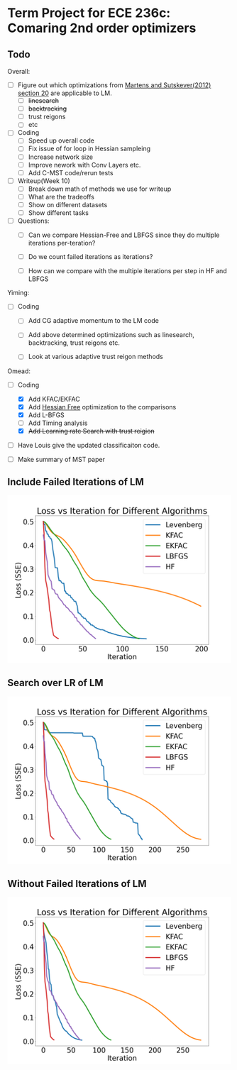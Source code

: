 # Term Project for ECE 236c: Comaring 2nd order optimizers

## Todo
Overall: 
- [ ] Figure out which optimizations from [Martens and Sutskever(2012) section 20](https://link.springer.com/chapter/10.1007/978-3-642-35289-8_27) are applicable to LM.
     - [ ] ~~linesearch~~
     - [ ] ~~backtracking~~
     - [ ] trust reigons
     - [ ] etc  
- [ ] Coding
  - [ ] Speed up overall code 
  - [ ] Fix issue of for loop in Hessian sampleing 
  - [ ] Increase network size 
  - [ ] Improve nework with Conv Layers etc.
  - [ ] Add C-MST code/rerun tests 

- [ ] Writeup(Week 10)
  - [ ] Break down math of methods we use for writeup 
  - [ ] What are the tradeoffs 
  - [ ] Show on different datasets
  - [ ] Show different tasks
 
 - [ ] Questions: 
      - [ ] Can we compare Hessian-Free and LBFGS since they do multiple iterations per-teration?
      - [ ] Do we count failed iterations as iterations?
      - [ ] How can we compare with the multiple iterations per step in HF and LBFGS
  

Yiming:
- [ ] Coding
  - [ ] Add CG adaptive momentum to the LM code
  - [ ] Add above determined optimizations such as linesearch, backtracking, trust reigons etc. 
  - [ ] Look at various adaptive trust reigon methods


Omead:
- [ ] Coding
  - [x] Add KFAC/EKFAC
  - [x] Add [Hessian Free]( https://github.com/fmeirinhos/pytorch-hessianfree) optimization to the comparisons 
  - [x] Add L-BFGS
  - [ ] Add Timing analysis 
  - [x] ~~Add Learning rate Search with trust reigion~~
- [ ] Have Louis give the updated classificaiton code.
- [ ] Make summary of MST paper



## Include Failed Iterations of LM
![GitHub Logo](/algorithmComparison_counting_failed_iterations.png)

## Search over LR of LM
![GitHub Logo](/algorithmComparison_with_lr_search.png)

## Without Failed Iterations of LM
![GitHub Logo](/algorithmComparison_no_ls.png)


